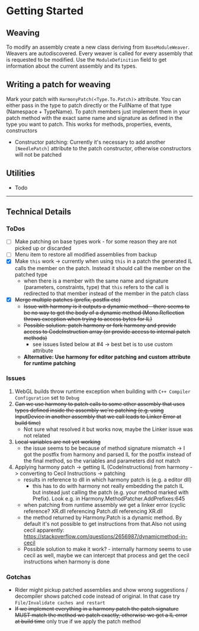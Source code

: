 # Getting Started


## Weaving

To modify an assembly create a new class deriving from ``BaseModuleWeaver``. Weavers are autodiscovered. Every weaver is called for every assembly that is requested to be modified. Use the ``ModuleDefinition`` field to get information about the current assembly and its types.

## Writing a patch for weaving

Mark your patch with ``HarmonyPatch(<Type.To.Patch)>`` attribute. You can either pass in the type to patch directly or the FullName of that type (Namespace + TypeName).
To patch members just implement them in your patch method with the exact same name and signature as defined in the type you want to patch. This works for methods, properties, events, constructors
- Constructor patching: Currently it's necessary to add another ``[NeedlePatch]`` attribute to the patch constructor, otherwise constructors will not be patched

## Utilities

- Todo

----

## Technical Details

### ToDos
- [ ] Make patching on base types work - for some reason they are not picked up or discarded
- [ ] Menu item to restore all modified assemblies from backup
- [x] Make ``this`` work -> currently when using ``this`` in a patch the generated IL calls the member on the patch. Instead it should call the member on the patched type
  - when there is a member with the same name and signature (parameters, constraints, type) that ``this`` refers to the call is redirected to that member instead of the member in the patch class
- [x] ~~Merge multiple patches (prefix, postfix etc)~~
  - ~~Issue with harmony is it outputs a dynamic method - there seems to be no way to get the body of a dynamic method (Mono.Reflection throws exception when trying to access bytes for IL)~~
  - ~~Possible solution: patch harmony or fork harmony and provide access to CodeInstruction array (or provide access to internal patch methods)~~
     - see issues listed below at #4 -> best bet is to use custom attribute
  - **Alternative: Use harmony for editor patching and custom attribute for runtime patching**

### Issues

1) WebGL builds throw runtime exception when building with ``C++ Compiler Configuration`` set to ``Debug``
2) ~~Can we use harmony to patch calls to some other assembly that uses types defined inside the assembly we're patching (e.g. using InputDevice in another assembly that we call leads to Linker Error at build time)~~
   - Not sure what resolved it but works now, maybe the Linker issue was not related
3) ~~Local variables are not yet working~~ 
   - the issue seems to be because of method signature mismatch -> I got the postfix from harmony and parsed IL for the postfix instead of the final method, so the variables and parameters did not match
4) Applying harmony patch -> getting IL (CodeInstructions) from harmony -> converting to Cecil Instructions -> patching 
   - results in reference to dll in which harmony patch is (e.g. a editor dll)
     - this has to do with harmony not really embedding the patch IL but instead just calling the patch (e.g. your method marked with Prefix). Look e.g. in Harmony.MethodPatcher.AddPrefixes:645
   - when patching from runtime assembly we get a linker error (cyclic reference? XR.dll referencing Patch.dll referencing XR.dll
   - the method returned by Harmony.Patch is a dynamic method. By default it's not possible to get instructions from that.Also not using cecil apparently: https://stackoverflow.com/questions/2656987/dynamicmethod-in-cecil
   - Possible solution to make it work? - internally harmony seems to use cecil as well, maybe we can intercept that process and get the cecil instructions when harmony is done

### Gotchas

- Rider might pickup patched assemblies and show wrong suggestions / decompiler shows patched code instead of original. In that case try ``File/Invalidate caches and restart``
- ~~If we implement everything in a harmony patch the patch signature MUST match the method we patch exactly, otherwise we get a IL error at build time~~ only true if we apply the patch method

